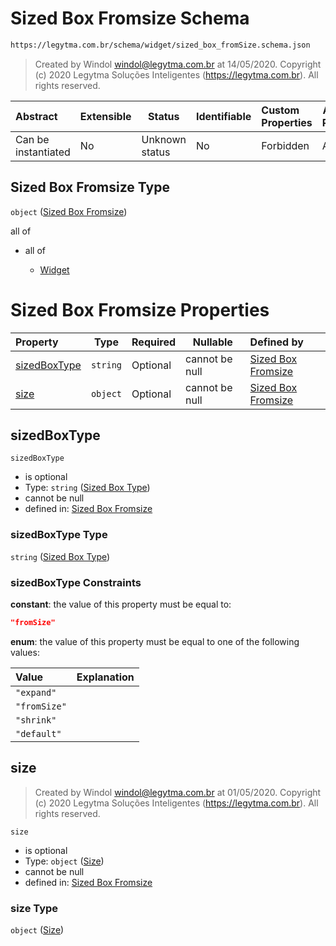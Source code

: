 # Sized Box Fromsize Schema

```txt
https://legytma.com.br/schema/widget/sized_box_fromSize.schema.json
```




> Created by Windol [windol@legytma.com.br](mailto:windol@legytma.com.br) at 14/05/2020.
> Copyright (c) 2020 Legytma Soluções Inteligentes (<https://legytma.com.br>). All rights reserved.
>

| Abstract            | Extensible | Status         | Identifiable | Custom Properties | Additional Properties | Access Restrictions | Defined In                                                                                               |
| :------------------ | ---------- | -------------- | ------------ | :---------------- | --------------------- | ------------------- | -------------------------------------------------------------------------------------------------------- |
| Can be instantiated | No         | Unknown status | No           | Forbidden         | Allowed               | none                | [sized_box_fromSize.schema.json](../schema/widget/sized_box_fromSize.schema.json) |

## Sized Box Fromsize Type

`object` ([Sized Box Fromsize](sized_box_fromsize.md))

all of

-   all of

    -   [Widget](input_decoration-properties-widget-5.md)

# Sized Box Fromsize Properties

| Property                      | Type     | Required | Nullable       | Defined by                                                                                                                                                        |
| :---------------------------- | -------- | -------- | -------------- | :---------------------------------------------------------------------------------------------------------------------------------------------------------------- |
| [sizedBoxType](#sizedBoxType) | `string` | Optional | cannot be null | [Sized Box Fromsize](sized_box-definitions-sized-box-type.md) |
| [size](#size)                 | `object` | Optional | cannot be null | [Sized Box Fromsize](box_constraints_loose-properties-size.md)                             |

## sizedBoxType




`sizedBoxType`

-   is optional
-   Type: `string` ([Sized Box Type](sized_box-definitions-sized-box-type.md))
-   cannot be null
-   defined in: [Sized Box Fromsize](sized_box-definitions-sized-box-type.md)

### sizedBoxType Type

`string` ([Sized Box Type](sized_box-definitions-sized-box-type.md))

### sizedBoxType Constraints

**constant**: the value of this property must be equal to:

```json
"fromSize"
```

**enum**: the value of this property must be equal to one of the following values:

| Value        | Explanation |
| :----------- | ----------- |
| `"expand"`   |             |
| `"fromSize"` |             |
| `"shrink"`   |             |
| `"default"`  |             |

## size




> Created by Windol [windol@legytma.com.br](mailto:windol@legytma.com.br) at 01/05/2020.
> Copyright (c) 2020 Legytma Soluções Inteligentes (<https://legytma.com.br>). All rights reserved.
>

`size`

-   is optional
-   Type: `object` ([Size](box_constraints_loose-properties-size.md))
-   cannot be null
-   defined in: [Sized Box Fromsize](box_constraints_loose-properties-size.md)

### size Type

`object` ([Size](box_constraints_loose-properties-size.md))
